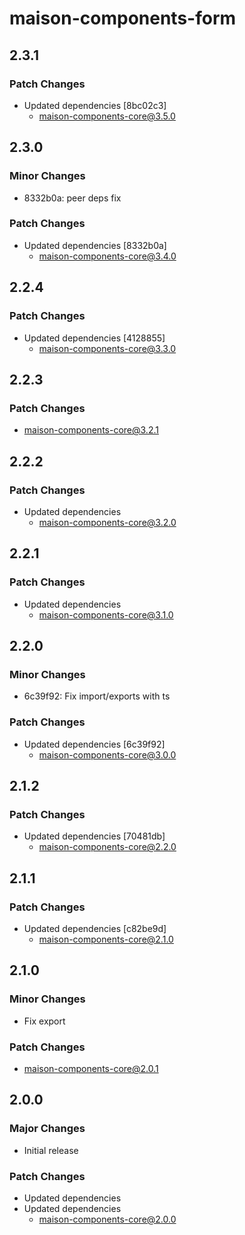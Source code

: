 # maison-components-form

## 2.3.1

### Patch Changes

- Updated dependencies [8bc02c3]
  - maison-components-core@3.5.0

## 2.3.0

### Minor Changes

- 8332b0a: peer deps fix

### Patch Changes

- Updated dependencies [8332b0a]
  - maison-components-core@3.4.0

## 2.2.4

### Patch Changes

- Updated dependencies [4128855]
  - maison-components-core@3.3.0

## 2.2.3

### Patch Changes

- maison-components-core@3.2.1

## 2.2.2

### Patch Changes

- Updated dependencies
  - maison-components-core@3.2.0

## 2.2.1

### Patch Changes

- Updated dependencies
  - maison-components-core@3.1.0

## 2.2.0

### Minor Changes

- 6c39f92: Fix import/exports with ts

### Patch Changes

- Updated dependencies [6c39f92]
  - maison-components-core@3.0.0

## 2.1.2

### Patch Changes

- Updated dependencies [70481db]
  - maison-components-core@2.2.0

## 2.1.1

### Patch Changes

- Updated dependencies [c82be9d]
  - maison-components-core@2.1.0

## 2.1.0

### Minor Changes

- Fix export

### Patch Changes

- maison-components-core@2.0.1

## 2.0.0

### Major Changes

- Initial release

### Patch Changes

- Updated dependencies
- Updated dependencies
  - maison-components-core@2.0.0
